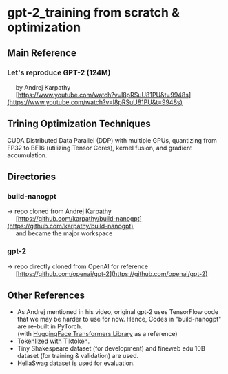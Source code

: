 # gpt-2_training from scratch & optimization

## Main Reference
### Let's reproduce GPT-2 (124M)  
&nbsp;&nbsp;&nbsp;&nbsp; by Andrej Karpathy  
&nbsp;&nbsp;&nbsp;&nbsp; [https://www.youtube.com/watch?v=l8pRSuU81PU&t=9948s](https://www.youtube.com/watch?v=l8pRSuU81PU&t=9948s)


## Trining Optimization Techniques
CUDA Distributed Data Parallel (DDP) with multiple GPUs, quantizing from FP32 to BF16 (utilizing Tensor Cores), kernel fusion, and gradient accumulation.


## Directories
### build-nanogpt
->  repo cloned from Andrej Karpathy  
&nbsp;&nbsp;&nbsp;&nbsp; [https://github.com/karpathy/build-nanogpt](https://github.com/karpathy/build-nanogpt)  
&nbsp;&nbsp;&nbsp;&nbsp; and became the major workspace

### gpt-2
->  repo directly cloned from OpenAI for reference  
&nbsp;&nbsp;&nbsp;&nbsp; [https://github.com/openai/gpt-2](https://github.com/openai/gpt-2)



## Other References
* As Andrej mentioned in his video, original gpt-2 uses TensorFlow code that we may be harder to use for now. Hence, Codes in "build-nanogpt" are re-built in PyTorch.  
(with [HuggingFace Transformers Library](https://github.com/huggingface/transformers/blob/main/src/transformers/models/gpt2/modeling_gpt2.py) as a reference)  
* Tokenlized with Tiktoken.  
* Tiny Shakespeare dataset (for development) and fineweb edu 10B dataset (for training & validation) are used.  
* HellaSwag dataset is used for evaluation.  
